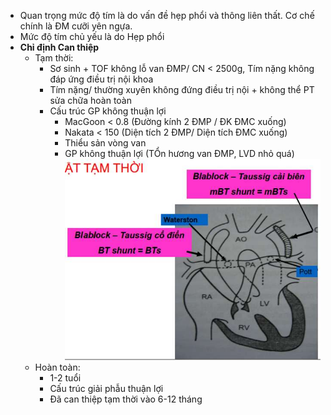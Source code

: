 - Quan trọng mức độ tím là do vấn đề hẹp phổi và thông liên thất. Cơ chế chính là ĐM cưỡi yên ngựa.
- Mức độ tím chủ yếu là do Hẹp phổi
- **Chỉ định Can thiệp**
	- Tạm thời:
		- Sơ sinh + TOF không lỗ van ĐMP/ CN < 2500g, Tím nặng không đáp ứng điều trị nội khoa
		- Tím nặng/ thường xuyên không đứng điều trị nội + không thể PT sửa chữa hoàn toàn
		- Cấu trúc GP không thuận lợi
			- MacGoon < 0.8 (Đường kính 2 ĐMP / ĐK ĐMC xuống)
			- Nakata < 150 (Diện tích 2 ĐMP/ Diện tích ĐMC xuống)
			- Thiểu sản vòng van
			- GP không thuận lợi (TỔn hương van ĐMP, LVD nhỏ quá)
		![Buổi 8 - Hệ Tim mạch - Hệ nội tiết-1687397097338.jpeg](../../../../../200%20Files/image/image/Bu%E1%BB%95i%208%20-%20H%E1%BB%87%20Tim%20m%E1%BA%A1ch%20-%20H%E1%BB%87%20n%E1%BB%99i%20ti%E1%BA%BFt-1687397097338.jpeg)
	- Hoàn toàn:
		- 1-2 tuổi
		- Cấu trúc giải phẫu thuận lợi
		- Đã can thiệp tạm thời vào 6-12 tháng